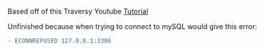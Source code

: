Based off of this Traversy Youtube [Tutorial](https://www.youtube.com/watch?v=EN6Dx22cPRI)

Unfinished because when trying to connect to mySQL would give this error:
```diff
- ECONNREFUSED 127.0.0.1:3306
```